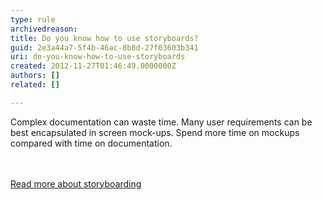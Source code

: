 ```yaml
---
type: rule
archivedreason: 
title: Do you know how to use storyboards?
guid: 2e3a44a7-5f4b-46ac-8b8d-27f03603b341
uri: do-you-know-how-to-use-storyboards
created: 2012-11-27T01:46:49.0000000Z
authors: []
related: []

---
```



<p>Complex documentation can waste time. Many user requirements can be best encapsulated in screen mock-ups. Spend more time on mockups compared with time on documentation.</p>
<br><excerpt class='endintro'></excerpt><br>
<a href="/storyboarding-do-you-conduct-specification-analysis-by-creating-mock-ups" target="_blank">Read more about storyboarding</a>


